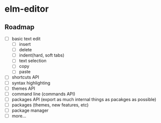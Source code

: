 # elm-editor

## Roadmap

* [ ] basic text edit
  * [ ] insert 
  * [ ] delete
  * [ ] indent(hard, soft tabs)
  * [ ] text selection
  * [ ] copy
  * [ ] paste
* [ ] shortcuts API
* [ ] syntax highlighting
* [ ] themes API
* [ ] command line (commands API)
* [ ] packages API (export as much internal things as pacakges as possible)
* [ ] packages (themes, new features, etc)
* [ ] package manager
* [ ] more...
